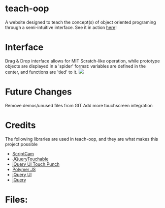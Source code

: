 teach-oop
=========

A website designed to teach the concept(s) of object oriented programing through a semi-intuitive interface.
See it in action <a href="http://mindlin.comlu.com/beta_private/latest">here</a>!

Interface
=========

Drag & Drop interface allows for MIT Scratch-like operation, while prototype objects are displayed in a 'spider' format:
variables are defined in the center, and functions are 'tied' to it.
<img src="https://raw2.github.com/mailmindlin/teach-oop/master/showcase/screenshot_1.png"/>

Future Changes
=========

Remove demos/unused files from GIT
Add more touchscreen integration

Credits
=========

The following libraries are used in teach-oop, and they are what makes this project possible
<ul>
<li><a href="http://www.scriptcam.com/">ScriptCam</a></li>
<li><a href="https://github.com/dotmaster/Touchable-jQuery-Plugin">JQueryTouchable</a></li>
<li><a href="http://touchpunch.furf.com/">jQuery UI Touch Punch</a></li>
<li><a href="http://www.polymer-project.org/">Polymer JS</a></li>
<li><a href="http://jqueryui.com/">jQuery UI</a></li>
<li><a href="http://jquery.com/">jQuery</a></li>
</ul>

Files:
==========

